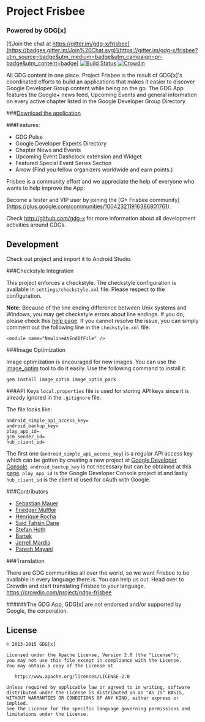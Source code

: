 Project Frisbee
===============
### Powered by GDG[x]

[![Join the chat at https://gitter.im/gdg-x/frisbee](https://badges.gitter.im/Join%20Chat.svg)](https://gitter.im/gdg-x/frisbee?utm_source=badge&utm_medium=badge&utm_campaign=pr-badge&utm_content=badge)
[![Build Status](https://travis-ci.org/gdg-x/frisbee.png?branch=develop)](https://travis-ci.org/gdg-x/frisbee)
[![Crowdin](https://d322cqt584bo4o.cloudfront.net/gdgx-frisbee/localized.png)](https://crowdin.com/project/gdgx-frisbee)

All GDG content in one place. Project Frisbee is the result of GDG[x]'s coordinated efforts to build an applications that makes it easier to discover Google Developer Group content while being on the go.
The GDG App features the Google+ news feed, Upcoming Events and general information on every
active chapter listed in the Google Developer Group Directory

###[Download the application](https://play.google.com/store/apps/details?id=org.gdg.frisbee.android)

###Features:
* GDG Pulse
* Google Developer Experts Directory
* Chapter News and Events
* Upcoming Event Dashclock extension and Widget
* Featured Special Event Series Section
* Arrow (Find you fellow organizers worldwide and earn points.)

Frisbee is a community effort and we appreciate the help of everyone who wants to help improve the App:

Become a tester and VIP user by joining the [G+ Frisbee community] (https://plus.google.com/communities/100423211916386801761).

Check http://github.com/gdg-x for more information about all development activities around GDGs.

Development
-----------

Check out project and import it to Android Studio. 

###Checkstyle Integration

This project enforces a checkstyle. The checkstyle configuration is available in `settings/checkstyle.xml` file. Please respect to the configuration. 

**Note:** Because of the line ending difference between Unix systems and Windows, you may get checkstyle errors about line endings. If you do, please check this [help page](https://www.jetbrains.com/idea/help/handling-lf-and-crlf-line-endings.html).
If you cannot resolve the issue, you can simply comment out the following line in the `checkstyle.xml` file.
```
<module name="NewlineAtEndOfFile" />
```

###Image Optimization

Image optimization is encouraged for new images. You can use the [image_optim](https://github.com/toy/image_optim) tool to do it easily. Use the following command to install it.
```
gem install image_optim image_optim_pack
```

###API Keys
`local.properties` file is used for storing API keys since it is already ignored in the `.gitignore` file. 

The file looks like:
```
android_simple_api_access_key=
android_backup_key=
play_app_id=
gcm_sender_id=
hub_client_id=
```

The first one (`android_simple_api_access_key`) is a regular API access key which can be gotten by creating a new project at [Google Developer Console](https://console.developers.google.com/project). `android_backup_key` is not necessary but can be obtained at this [page](http://developer.android.com/google/backup/signup.html). `play_app_id` is the Google Developer Console project id and lastly `hub_client_id` is the client id used for oAuth with Google.


###Contributors
* [Sebastian Mauer](https://github.com/mauimauer)
* [Friedger Müffke](https://github.com/friedger)
* [Henrique Rocha](https://github.com/HenriqueRocha)
* [Said Tahsin Dane](https://github.com/tasomaniac)
* [Stefan Hoth](https://github.com/stefanhoth)
* [Bartek](https://github.com/przybylski)
* [Jerrell Mardis](https://github.com/jerrellmardis)
* [Paresh Mayani](https://github.com/PareshMayani)

###Translation

There are GDG communities all over the world, so we want Frisbee to be available in every language there is.
You can help us out. Head over to Crowdin and start translating Frisbee to your language.
https://crowdin.com/project/gdgx-frisbee

######The GDG App, GDG[x] are not endorsed and/or supported by Google, the corporation.

License
--------

    © 2013-2015 GDG[x]

    Licensed under the Apache License, Version 2.0 (the "License");
    you may not use this file except in compliance with the License.
    You may obtain a copy of the License at

       http://www.apache.org/licenses/LICENSE-2.0

    Unless required by applicable law or agreed to in writing, software
    distributed under the License is distributed on an "AS IS" BASIS,
    WITHOUT WARRANTIES OR CONDITIONS OF ANY KIND, either express or implied.
    See the License for the specific language governing permissions and
    limitations under the License.
